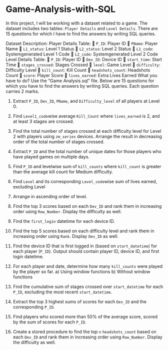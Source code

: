 # Game-Analysis-with-SQL

In this project, I will be working with a dataset related to a game. The dataset includes two tables:
`Player Details` and `Level Details`. There are 15 questions for which I have to find the answers by
writing SQL queries.

Dataset Description:
Player Details Table:
 `P_ID`: Player ID
 `PName`: Player Name
 `L1_status`: Level 1 Status
 `L2_status`: Level 2 Status
 `L1_code`: Systemgenerated Level 1 Code
 `L2_code`: Systemgenerated Level 2 Code
Level Details Table:
 `P_ID`: Player ID
 `Dev_ID`: Device ID
 `start_time`: Start Time
 `stages_crossed`: Stages Crossed
 `level`: Game Level
 `difficulty`: Difficulty Level
 `kill_count`: Kill Count
 `headshots_count`: Headshots Count
 `score`: Player Score
 `lives_earned`: Extra Lives Earned
What you have to do?
Use the “Game Analysis.sql” file. Below are 15 questions for which you have to find the answers
by writing SQL queries. Each question carries 2 marks.
1. Extract `P_ID`, `Dev_ID`, `PName`, and `Difficulty_level` of all players at Level 0.
2. Find `Level1_code`wise average `Kill_Count` where `lives_earned` is 2, and at least 3
stages are crossed.

3. Find the total number of stages crossed at each difficulty level for Level 2 with players
using `zm_series` devices. Arrange the result in decreasing order of the total number of
stages crossed.
4. Extract `P_ID` and the total number of unique dates for those players who have played
games on multiple days.
5. Find `P_ID` and levelwise sum of `kill_counts` where `kill_count` is greater than the
average kill count for Medium difficulty.
6. Find `Level` and its corresponding `Level_code`wise sum of lives earned, excluding Level
0. Arrange in ascending order of level.
7. Find the top 3 scores based on each `Dev_ID` and rank them in increasing order using
`Row_Number`. Display the difficulty as well.
8. Find the `first_login` datetime for each device ID.
9. Find the top 5 scores based on each difficulty level and rank them in increasing order
using `Rank`. Display `Dev_ID` as well.
10. Find the device ID that is first logged in (based on `start_datetime`) for each player
(`P_ID`). Output should contain player ID, device ID, and first login datetime.
11. For each player and date, determine how many `kill_counts` were played by the player
so far.
a) Using window functions
b) Without window functions
12. Find the cumulative sum of stages crossed over `start_datetime` for each `P_ID`,
excluding the most recent `start_datetime`.
13. Extract the top 3 highest sums of scores for each `Dev_ID` and the corresponding `P_ID`.
14. Find players who scored more than 50% of the average score, scored by the sum of
scores for each `P_ID`.
15. Create a stored procedure to find the top `n` `headshots_count` based on each `Dev_ID`
and rank them in increasing order using `Row_Number`. Display the difficulty as well.
